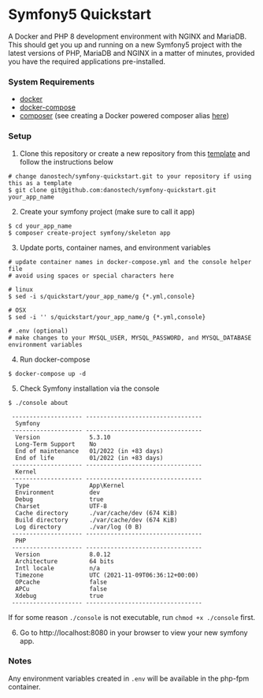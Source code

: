 # Symfony5 Quickstart
A Docker and PHP 8 development environment with NGINX and MariaDB.  
This should get you up and running on a new Symfony5 project with the latest versions of PHP, MariaDB and NGINX in a matter of minutes, provided you have the required applications pre-installed.

### System Requirements
* [docker](https://docs.docker.com/get-docker/)
* [docker-compose](https://docs.docker.com/compose/install/)
* [composer](https://getcomposer.org/download/) (see creating a Docker powered composer alias [here](https://gist.github.com/danostech/898256c58d3d563b44604487a30ebf93))

### Setup
1. Clone this repository or create a new repository from this [template](https://github.com/danostech/docker-php8/generate) and follow the instructions below
```shell
# change danostech/symfony-quickstart.git to your repository if using this as a template
$ git clone git@github.com:danostech/symfony-quickstart.git your_app_name
```
2. Create your symfony project (make sure to call it app)
```shell
$ cd your_app_name
$ composer create-project symfony/skeleton app
```

3. Update ports, container names, and environment variables
```shell
# update container names in docker-compose.yml and the console helper file
# avoid using spaces or special characters here

# linux
$ sed -i s/quickstart/your_app_name/g {*.yml,console}

# OSX
$ sed -i '' s/quickstart/your_app_name/g {*.yml,console}

# .env (optional)
# make changes to your MYSQL_USER, MYSQL_PASSWORD, and MYSQL_DATABASE environment variables
```
4. Run docker-compose
```shell
$ docker-compose up -d
```
5. Check Symfony installation via the console
```shell
$ ./console about

 -------------------- --------------------------------- 
  Symfony                                               
 -------------------- --------------------------------- 
  Version              5.3.10                           
  Long-Term Support    No                               
  End of maintenance   01/2022 (in +83 days)            
  End of life          01/2022 (in +83 days)            
 -------------------- --------------------------------- 
  Kernel                                                
 -------------------- --------------------------------- 
  Type                 App\Kernel                       
  Environment          dev                              
  Debug                true                             
  Charset              UTF-8                            
  Cache directory      ./var/cache/dev (674 KiB)        
  Build directory      ./var/cache/dev (674 KiB)        
  Log directory        ./var/log (0 B)                  
 -------------------- --------------------------------- 
  PHP                                                   
 -------------------- --------------------------------- 
  Version              8.0.12                           
  Architecture         64 bits                          
  Intl locale          n/a                              
  Timezone             UTC (2021-11-09T06:36:12+00:00)  
  OPcache              false                            
  APCu                 false                            
  Xdebug               true                             
 -------------------- --------------------------------- 

```

If for some reason `./console` is not executable, run `chmod +x ./console` first.

6. Go to http://localhost:8080 in your browser to view your new symfony app.

### Notes

Any environment variables created in `.env` will be available in the php-fpm container. 
